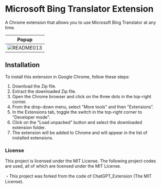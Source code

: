 # Microsoft Bing Translator Extension

A Chrome extension that allows you to use Microsoft Bing Translator at any time.



|Popup|
|---|
|![README013](https://user-images.githubusercontent.com/109842406/222420264-fb250c2b-7d02-4498-a7b0-2f83311164b0.jpg)


## Installation

To install this extension in Google Chrome, follow these steps:

1. Download the Zip file.
2. Extract the downloaded Zip file.
3. Open the Chrome browser and click on the three dots in the top-right corner.
4. From the drop-down menu, select "More tools" and then "Extensions".
5. In the Extensions tab, toggle the switch in the top-right corner to "Developer mode".
6. Click on the "Load unpacked" button and select the downloaded extension folder.
7. The extension will be added to Chrome and will appear in the list of installed extensions.

### License
This project is licensed under the MIT License. The following project codes are used, all of which are licensed under the MIT License.

・This project was forked from the code of ChatGPT_Extension (The MIT License).



